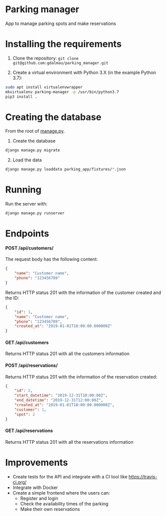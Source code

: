 # Parking manager
App to manage parking spots and make reservations


# Installing the requirements

1. Clone the repository:
`git clone git@github.com:gdalmau/parking_manager.git`

2. Create a virtual environment with Python 3.X (in the example Python 3.7):
```bash
sudo apt install virtualenvwrapper
mkvirtualenv parking-manager -p /usr/bin/python3.7
pip3 install .
```

# Creating the database

From the root of [manage.py](https://github.com/gdalmau/parking_manager/tree/master/parking_manager/manage.py).

1. Create the database

```bash
django manage.py migrate
```

2. Load the data

```bash
django manage.py loaddata parking_app/fixtures/*.json
```


# Running

Run the server with:

```bash
django manage.py runserver
```


# Endpoints

#### POST /api/customers/
The request body has the following content:

```json
{
    "name": "Customer name",
    "phone": "123456789"
}
```

Returns HTTP status 201 with the information of the customer created and the ID:

```json
{
    "id": 1,
    "name": "Customer name",
    "phone": "123456789",
    "created_at": "2019-01-01T10:00:00.000000Z"
}
```


#### GET /api/customers
Returns HTTP status 201 with all the customers information


#### POST /api/reservations/
Returns HTTP status 201 with the information of the reservation created:

```json
{
    "id": 2,
    "start_datetime": "2019-12-31T10:00:00Z",
    "end_datetime": "2019-12-31T12:00:00Z",
    "created_at": "2019-01-01T10:00:00.000000Z",
    "customer": 1,
    "spot": 2
}
```

#### GET /api/reservations
Returns HTTP status 201 with all the reservations information


# Improvements

- Create tests for the API and integrate with a CI tool like https://travis-ci.org/
- Integrate with Docker
- Create a simple frontend where the users can:
    - Register and login
    - Check the availability times of the parking
    - Make their own reservations
